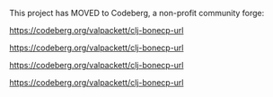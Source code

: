 This project has MOVED to Codeberg, a non-profit community forge:

https://codeberg.org/valpackett/clj-bonecp-url

https://codeberg.org/valpackett/clj-bonecp-url

https://codeberg.org/valpackett/clj-bonecp-url

https://codeberg.org/valpackett/clj-bonecp-url

